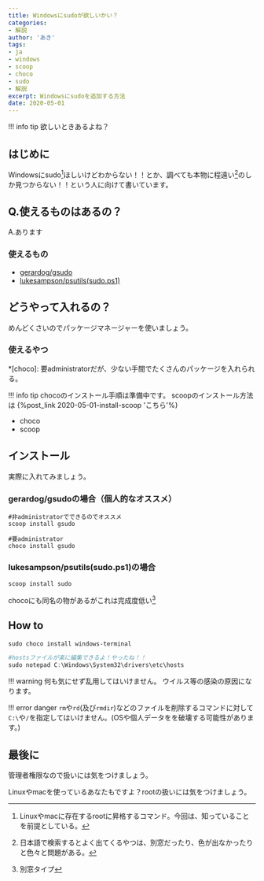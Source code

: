 ```yaml
---
title: Windowsにsudoが欲しいかい？
categories:
- 解説
author: 'あき'
tags:
- ja
- windows
- scoop
- choco
- sudo
- 解説
excerpt: Windowsにsudoを追加する方法
date: 2020-05-01
---
```


<!-- more -->

!!! info tip
    欲しいときあるよね？


<!-- toc -->

## はじめに

[^0]: Linuxやmacに存在するrootに昇格するコマンド。今回は、知っていることを前提としている。

Windowsにsudo[^0]ほしいけどわからない！！とか、調べても本物に程遠い[^1]のしか見つからない！！という人に向けて書いています。

[^1]: 日本語で検索するとよく出てくるやつは、別窓だったり、色が出なかったりと色々と問題がある。

## Q.使えるものはあるの？

A.あります

### 使えるもの

- [gerardog/gsudo](https://github.com/gerardog/gsudo)
- [lukesampson/psutils(sudo.ps1)](https://github.com/lukesampson/psutils)

## どうやって入れるの？

めんどくさいのでパッケージマネージャーを使いましょう。

### 使えるやつ

*[choco]: 要administratorだが、少ない手間でたくさんのパッケージを入れられる。

!!! info tip
    chocoのインストール手順は準備中です。
    scoopのインストール方法は {%post_link 2020-05-01-install-scoop 'こちら'%}

- choco
- scoop
## インストール

実際に入れてみましょう。

### gerardog/gsudoの場合（個人的なオススメ）

```powershell{1-2}
#非administratorでできるのでオススメ
scoop install gsudo

#要administrator
choco install gsudo
```

### lukesampson/psutils(sudo.ps1)の場合

```powershell
scoop install sudo
```

chocoにも同名の物があるがこれは完成度低い[^2]

[^2]: 別窓タイプ

## How to

```powershell
sudo choco install windows-terminal
```

```powershell
#hostsファイルが楽に編集できるよ！やったね！！
sudo notepad C:\Windows\System32\drivers\etc\hosts
```

!!! warning 
    何も気にせず乱用してはいけません。
    ウイルス等の感染の原因になります。


!!! error danger
    ``rm``や``rd``(及び``rmdir``)などのファイルを削除するコマンドに対して``C:\``や``/``を指定してはいけません。(OSや個人データをを破壊する可能性があります。)


## 最後に

管理者権限なので扱いには気をつけましょう。

Linuxやmacを使っているあなたもですよ？rootの扱いには気をつけましょう。
